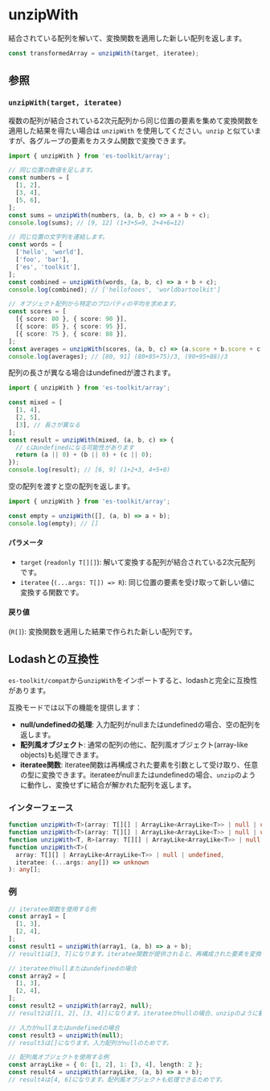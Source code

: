 # unzipWith

結合されている配列を解いて、変換関数を適用した新しい配列を返します。

```typescript
const transformedArray = unzipWith(target, iteratee);
```

## 参照

### `unzipWith(target, iteratee)`

複数の配列が結合されている2次元配列から同じ位置の要素を集めて変換関数を適用した結果を得たい場合は `unzipWith` を使用してください。`unzip` と似ていますが、各グループの要素をカスタム関数で変換できます。

```typescript
import { unzipWith } from 'es-toolkit/array';

// 同じ位置の数値を足します。
const numbers = [
  [1, 2],
  [3, 4],
  [5, 6],
];
const sums = unzipWith(numbers, (a, b, c) => a + b + c);
console.log(sums); // [9, 12] (1+3+5=9, 2+4+6=12)

// 同じ位置の文字列を連結します。
const words = [
  ['hello', 'world'],
  ['foo', 'bar'],
  ['es', 'toolkit'],
];
const combined = unzipWith(words, (a, b, c) => a + b + c);
console.log(combined); // ['hellofooes', 'worldbartoolkit']

// オブジェクト配列から特定のプロパティの平均を求めます。
const scores = [
  [{ score: 80 }, { score: 90 }],
  [{ score: 85 }, { score: 95 }],
  [{ score: 75 }, { score: 88 }],
];
const averages = unzipWith(scores, (a, b, c) => (a.score + b.score + c.score) / 3);
console.log(averages); // [80, 91] (80+85+75)/3, (90+95+88)/3
```

配列の長さが異なる場合はundefinedが渡されます。

```typescript
import { unzipWith } from 'es-toolkit/array';

const mixed = [
  [1, 4],
  [2, 5],
  [3], // 長さが異なる
];
const result = unzipWith(mixed, (a, b, c) => {
  // cはundefinedになる可能性があります
  return (a || 0) + (b || 0) + (c || 0);
});
console.log(result); // [6, 9] (1+2+3, 4+5+0)
```

空の配列を渡すと空の配列を返します。

```typescript
import { unzipWith } from 'es-toolkit/array';

const empty = unzipWith([], (a, b) => a + b);
console.log(empty); // []
```

#### パラメータ

- `target` (`readonly T[][]`): 解いて変換する配列が結合されている2次元配列です。
- `iteratee` (`(...args: T[]) => R`): 同じ位置の要素を受け取って新しい値に変換する関数です。

#### 戻り値

(`R[]`): 変換関数を適用した結果で作られた新しい配列です。

## Lodashとの互換性

`es-toolkit/compat`から`unzipWith`をインポートすると、lodashと完全に互換性があります。

互換モードでは以下の機能を提供します：

- **null/undefinedの処理**: 入力配列がnullまたはundefinedの場合、空の配列を返します。
- **配列風オブジェクト**: 通常の配列の他に、配列風オブジェクト(array-like objects)も処理できます。
- **iteratee関数**: iteratee関数は再構成された要素を引数として受け取り、任意の型に変換できます。iterateeがnullまたはundefinedの場合、`unzip`のように動作し、変換せずに結合が解かれた配列を返します。

### インターフェース

```typescript
function unzipWith<T>(array: T[][] | ArrayLike<ArrayLike<T>> | null | undefined): T[][];
function unzipWith<T>(array: T[][] | ArrayLike<ArrayLike<T>> | null | undefined, iteratee?: null): T[][];
function unzipWith<T, R>(array: T[][] | ArrayLike<ArrayLike<T>> | null | undefined, iteratee: (...args: T[]) => R): R[];
function unzipWith<T>(
  array: T[][] | ArrayLike<ArrayLike<T>> | null | undefined,
  iteratee: (...args: any[]) => unknown
): any[];
```

### 例

```typescript
// iteratee関数を使用する例
const array1 = [
  [1, 3],
  [2, 4],
];
const result1 = unzipWith(array1, (a, b) => a + b);
// result1は[3, 7]になります。iteratee関数が提供されると、再構成された要素を変換するためです。

// iterateeがnullまたはundefinedの場合
const array2 = [
  [1, 3],
  [2, 4],
];
const result2 = unzipWith(array2, null);
// result2は[[1, 2], [3, 4]]になります。iterateeがnullの場合、unzipのように動作するためです。

// 入力がnullまたはundefinedの場合
const result3 = unzipWith(null);
// result3は[]になります。入力配列がnullのためです。

// 配列風オブジェクトを使用する例
const arrayLike = { 0: [1, 2], 1: [3, 4], length: 2 };
const result4 = unzipWith(arrayLike, (a, b) => a + b);
// result4は[4, 6]になります。配列風オブジェクトも処理できるためです。
```
